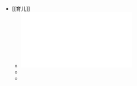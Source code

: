 - [[育儿]]
	- ![美国儿科学会育儿百科 (斯蒂文·谢尔弗) (Z-Library).pdf](../assets/美国儿科学会育儿百科_(斯蒂文·谢尔弗)_(Z-Library)_1696840108426_0.pdf)
	-
	-